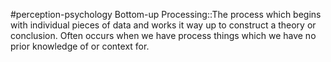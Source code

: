 #perception-psychology 
Bottom-up Processing::The process which begins with individual pieces of data and works it way up to construct a theory or conclusion. Often occurs when we have process things which we have no prior knowledge of or context for. 